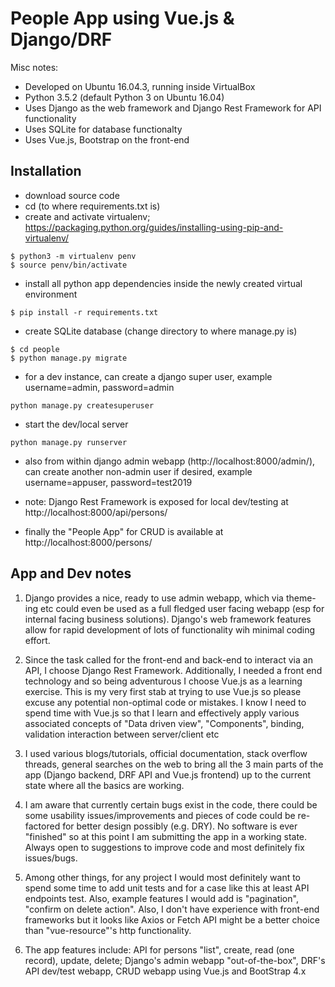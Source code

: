 People App using Vue.js & Django/DRF
====================================

Misc notes:
-   Developed on Ubuntu 16.04.3, running inside VirtualBox
-   Python 3.5.2 (default Python 3 on Ubuntu 16.04)
-   Uses Django as the web framework and Django Rest Framework for API functionality
-   Uses SQLite for database functionalty
-   Uses Vue.js, Bootstrap on the front-end

Installation
------------
-   download source code
-   cd (to where requirements.txt is)
-   create and activate virtualenv; https://packaging.python.org/guides/installing-using-pip-and-virtualenv/
``` {.sourceCode .bash}
$ python3 -m virtualenv penv
$ source penv/bin/activate
```

-   install all python app dependencies inside the newly created virtual environment
``` {.sourceCode .bash}
$ pip install -r requirements.txt
```

-   create SQLite database (change directory to where manage.py is)
``` {.sourceCode .bash}
$ cd people
$ python manage.py migrate
```

-   for a dev instance, can create a django super user, example username=admin, password=admin
``` {.sourceCode .bash}
python manage.py createsuperuser
```
-   start the dev/local server
``` {.sourceCode .bash}
python manage.py runserver
```

-   also from within django admin webapp (http://localhost:8000/admin/), can create another non-admin user if desired, example username=appuser, password=test2019

-   note: Django Rest Framework is exposed for local dev/testing at http://localhost:8000/api/persons/

-   finally the "People App" for CRUD is available at http://localhost:8000/persons/

App and Dev notes
-----------------
1.  Django provides a nice, ready to use admin webapp, which via theme-ing etc could even be used as a full fledged user facing webapp
(esp for internal facing business solutions). Django's web framework features allow for rapid development of lots of functionality wih
minimal coding effort.

2.  Since the task called for the front-end and back-end to interact via an API, I choose Django Rest Framework. Additionally, I needed
a front end technology and so being adventurous I choose Vue.js as a learning exercise. This is my very first stab at trying to use Vue.js
so please excuse any potential non-optimal code or mistakes. I know I need to spend time with Vue.js so that I learn and effectively
apply various associated concepts of "Data driven view", "Components", binding, validation interaction between server/client etc

3.  I used various blogs/tutorials, official documentation, stack overflow threads, general searches on the web to bring all the 3 main parts
of the app (Django backend, DRF API and Vue.js frontend) up to the current state where all the basics are working.

4.  I am aware that currently certain bugs exist in the code, there could be some usability issues/improvements and pieces of code could be re-factored
for better design possibly (e.g. DRY). No software is ever "finished" so at this point I am submitting the app in a working state.
Always open to suggestions to improve code and most definitely fix issues/bugs.

5.  Among other things, for any project I would most definitely want to spend some time to add unit tests and for a case like this at least
API endpoints test. Also, example features I would add is "pagination", "confirm on delete action". Also, I don't have experience with front-end
frameworks but it looks like Axios or Fetch API might be a better choice than "vue-resource"'s http functionality.

6. The app features include: API for persons "list", create, read (one record), update, delete; Django's admin webapp "out-of-the-box",
DRF's API dev/test webapp, CRUD webapp using Vue.js and BootStrap 4.x
